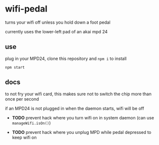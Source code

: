 # wifi-pedal

turns your wifi off unless you hold down a foot pedal

currently uses the lower-left pad of an akai mpd 24

## use

plug in your MPD24, clone this repository and `npm i` to install

```
npm start
```

## docs

to not fry your wifi card, this makes sure not to switch the chip more than once per second

if an MPD24 is not plugged in when the daemon starts, wifi will be off

- **TODO** prevent hack where you turn wifi on in system daemon (can use `manageWifi.isOn()`)

- **TODO** prevent hack where you unplug MPD while pedal depressed to keep wifi on

<!-- pull apart 'desired state' from execution-->
